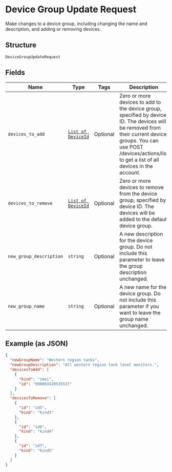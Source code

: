 
# Device Group Update Request

Make changes to a device group, including changing the name and description, and adding or removing devices.

## Structure

`DeviceGroupUpdateRequest`

## Fields

| Name | Type | Tags | Description |
|  --- | --- | --- | --- |
| `devices_to_add` | [`List of DeviceId`](../../doc/models/device-id.md) | Optional | Zero or more devices to add to the device group, specified by device ID. The devices will be removed from their current device groups. You can use POST /devices/actions/list to get a list of all devices in the account. |
| `devices_to_remove` | [`List of DeviceId`](../../doc/models/device-id.md) | Optional | Zero or more devices to remove from the device group, specified by device ID. The devices will be added to the default device group. |
| `new_group_description` | `string` | Optional | A new description for the device group. Do not include this parameter to leave the group description unchanged. |
| `new_group_name` | `string` | Optional | A new name for the device group. Do not include this parameter if you want to leave the group name unchanged. |

## Example (as JSON)

```json
{
  "newGroupName": "Western region tanks",
  "newGroupDescription": "All western region tank level monitors.",
  "devicesToAdd": [
    {
      "kind": "imei",
      "id": "990003420535537"
    }
  ],
  "devicesToRemove": [
    {
      "id": "id5",
      "kind": "kind3"
    },
    {
      "id": "id6",
      "kind": "kind4"
    },
    {
      "id": "id7",
      "kind": "kind5"
    }
  ]
}
```

